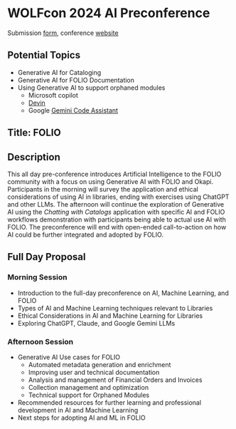 # WOLFcon 2024 AI Preconference

Submission [form](https://docs.google.com/forms/d/e/1FAIpQLSdwNClXIoe9YQGhQKYDvU0msyj8lkyruHSsssR4lQp_vCYdgA/viewform), 
conference [website](https://openlibraryfoundation.org/about/wolfcon/upcoming/)

## Potential Topics
- Generative AI for Cataloging
- Generative AI for FOLIO Documentation
- Using Generative AI to support orphaned modules
  -  Microsoft copilot
  - [Devin](https://www.cognition-labs.com/blog)
  - Google [Gemini Code Assistant](https://cloud.google.com/products/gemini/code-assist)


## Title: FOLIO 

## Description
This all day pre-conference introduces Artificial Intelligence to the FOLIO community 
with a focus on using Generative AI with FOLIO and Okapi. Participants in the morning
will survey the application and ethical considerations of using AI in libraries, ending
with exercises using ChatGPT and other LLMs. The afternoon will continue the exploration 
of Generative AI using the *Chatting with Catalogs* application with specific AI and FOLIO 
workflows demonstration with participants being able to actual use AI with FOLIO. The 
preconference will end with open-ended call-to-action on how AI could be further integrated
and adopted by FOLIO. 

## Full Day Proposal

### Morning Session
- Introduction to the full-day preconference on AI, Machine Learning, and FOLIO
- Types of AI and Machine Learning techniques relevant to Libraries
- Ethical Considerations in AI and Machine Learning for Libraries
- Exploring ChatGPT, Claude, and Google Gemini LLMs

### Afternoon Session 
- Generative AI Use cases for FOLIO
  - Automated metadata generation and enrichment
  - Improving user and technical documentation
  - Analysis and management of Financial Orders and Invoices
  - Collection management and optimization
  - Technical support for Orphaned Modules
- Recommended resources for further learning and professional development in AI and Machine Learning
- Next steps for adopting AI and ML in FOLIO

